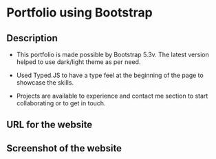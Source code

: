 # Portfolio using Bootstrap

## Description

- This portfolio is made possible by Bootstrap 5.3v. The latest version helped to use dark/light theme as per need. 

- Used Typed.JS to have a type feel at the beginning of the page to showcase the skills.

- Projects are available to experience and contact me section to start collaborating or to get in touch.

## URL for the website




## Screenshot of the website

